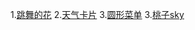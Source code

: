 1.[跳舞的花](https://marswean.github.io/bee/html5-svg-dancing-flower)
2.[天气卡片](https://marswean.github.io/bee/html5-svg-weather-card)
3.[圆形菜单](https://marswean.github.io/bee/jquery-svg-circle-menu)
3.[桃子sky](https://marswean.github.io/bee/htt)
